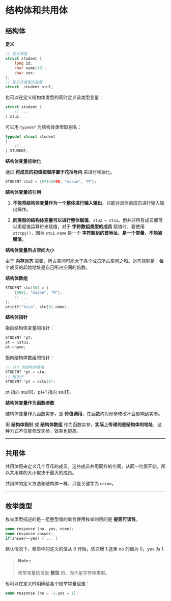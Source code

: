 # 结构体和共用体

## 结构体

__定义__

```c
// 定义类型
struct student {
    long id;
    char name[10];
    char sex;
};
// 定义该类型的变量
struct  student stu1;
```

也可以在定义结构体类型的同时定义该类型变量：

```c
struct student {
    // ...
} stu1;
```

可以用 `typedef` 为结构体类型取别名：

```c
typedef struct student
{
    // ...
} STUDENT;
```

__结构体变量初始化__

通过 __将成员的初值按顺序置于花括号内__ 来进行初始化。

```c
STUDENT stu2 = {07142698, "mason", "M"};
```

__结构体变量的引用__

1. __不能将结构体变量作为一个整体进行输入输出__，只能对具体的成员进行输入输出操作。

2. __同类型的结构体变量可以进行整体赋值__，`stu2 = stu1`。但并非所有成员都可以用赋值运算符来赋值，对于 __字符数组类型的成员__ 赋值时，要使用 `strcpy()`，因为 `stu1.name` 是一个 __字符数组的首地址，是一个常量，不能被赋值__。


__结构体变量所占空间大小__

由于 __内存对齐__ 需要，所占空间可能大于各个成员所占空间之和。对齐规则是：每个成员的起始地址是自己所占空间的倍数。

__结构体数组__

```c
STUDENT stu[30] = {
    {0001, "mason", "M"},
    // ...
};
printf("%s\n", stu[0].name);
```

__结构体指针__

指向结构体变量的指针：

```c
STUDENT *pt;
pt = &stu1;
pt->name;
```

指向结构体数组的指针：

```c
// stu 为结构体数组
STUDENT *pt = stu;
// 相当于
STUDENT *pt = &stu[0];
```

pt 指向 stu[0]，pt+1 指向 stu[1]。

__结构体变量作为函数参数__

结构体变量作为函数实参，是 __传值调用__，在函数内对形参修改不会影响到实参。

用 __结构体指针__ 或 __结构体数组__ 作为函数实参，__实际上传递的是结构体的地址__，这种方式不仅能修改实参，效率也更高。

---

## 共用体

共用体用来定义几个互斥的成员，这些成员共用同样的空间，从同一位置开始。所以共用体的大小取决于最大的成员。

共用体的定义方法和结构体一样，只是关键字为 `union`。

---

## 枚举类型

枚举类型描述的是一组整型值的集合使用枚举的目的是 __提高可读性__。

```c
enum response {no, yes, none};
enum response answer;
if(answer==yes) { ... }
```

默认情况下，枚举中的定义的值从 0 开始，依次增 1.这里 no 的值为 0，yes 为 1.

> #### Note::
> 
> 枚举常量的值是 __整型__ 的，而不是字符串类型。

也可以在定义时明确给各个枚举常量赋值：

```c
enum response {no = -1,yes = 1};
```